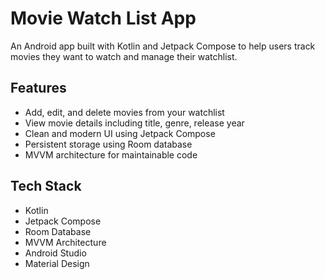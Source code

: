  # Movie Watch List App

An Android app built with Kotlin and Jetpack Compose to help users track movies they want to watch and manage their watchlist.

## Features

- Add, edit, and delete movies from your watchlist  
- View movie details including title, genre, release year
- Clean and modern UI using Jetpack Compose  
- Persistent storage using Room database  
- MVVM architecture for maintainable code  


## Tech Stack

- Kotlin  
- Jetpack Compose  
- Room Database  
- MVVM Architecture  
- Android Studio
- Material Design


